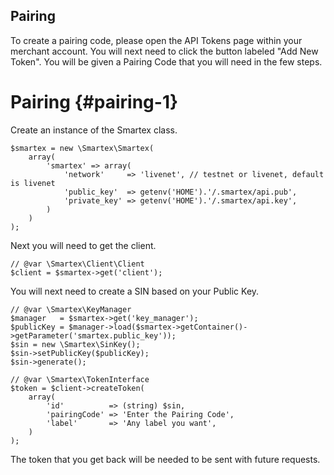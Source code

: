 ##  Pairing
To create a pairing code, please open the API Tokens page within your
merchant account. You will next need to click the button labeled "Add
New Token". You will be given a Pairing Code that you will need in the
few steps.

Pairing {#pairing-1}
=======

Create an instance of the Smartex class.

``` {.sourceCode .php}
$smartex = new \Smartex\Smartex(
    array(
        'smartex' => array(
            'network'     => 'livenet', // testnet or livenet, default is livenet
            'public_key'  => getenv('HOME').'/.smartex/api.pub',
            'private_key' => getenv('HOME').'/.smartex/api.key',
        )
    )
);
```

Next you will need to get the client.

``` {.sourceCode .php}
// @var \Smartex\Client\Client
$client = $smartex->get('client');
```

You will next need to create a SIN based on your Public Key.

``` {.sourceCode .php}
// @var \Smartex\KeyManager
$manager   = $smartex->get('key_manager');
$publicKey = $manager->load($smartex->getContainer()->getParameter('smartex.public_key'));
$sin = new \Smartex\SinKey();
$sin->setPublicKey($publicKey);
$sin->generate();

// @var \Smartex\TokenInterface
$token = $client->createToken(
    array(
        'id'          => (string) $sin,
        'pairingCode' => 'Enter the Pairing Code',
        'label'       => 'Any label you want',
    )
);
```

The token that you get back will be needed to be sent with future
requests.
